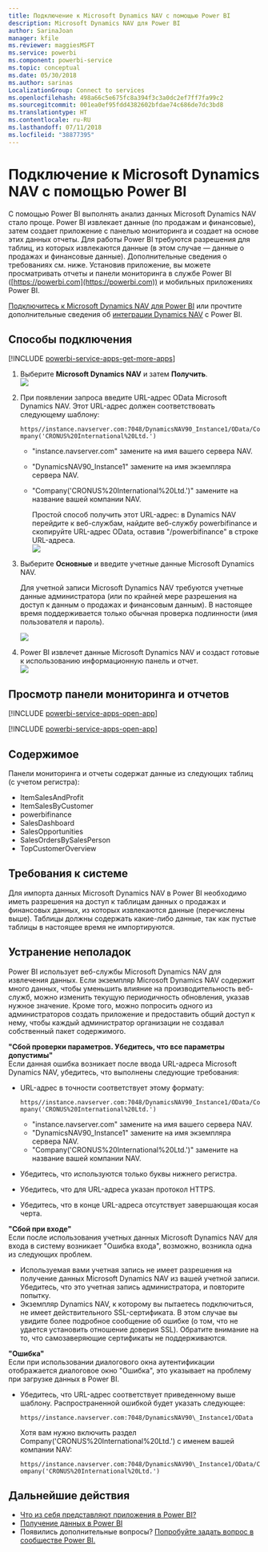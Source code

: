 ```yaml
---
title: Подключение к Microsoft Dynamics NAV с помощью Power BI
description: Microsoft Dynamics NAV для Power BI
author: SarinaJoan
manager: kfile
ms.reviewer: maggiesMSFT
ms.service: powerbi
ms.component: powerbi-service
ms.topic: conceptual
ms.date: 05/30/2018
ms.author: sarinas
LocalizationGroup: Connect to services
ms.openlocfilehash: 498a66c5e675fc8a394f3c3a0dc2ef7ff7fa99c2
ms.sourcegitcommit: 001ea0ef95fdd4382602bfdae74c686de7dc3bd8
ms.translationtype: HT
ms.contentlocale: ru-RU
ms.lasthandoff: 07/11/2018
ms.locfileid: "38877395"
---
```

# <a name="connect-to-microsoft-dynamics-nav-with-power-bi"></a>Подключение к Microsoft Dynamics NAV с помощью Power BI
С помощью Power BI выполнять анализ данных Microsoft Dynamics NAV стало проще. Power BI извлекает данные (по продажам и финансовые), затем создает приложение с панелью мониторинга и создает на основе этих данных отчеты. Для работы Power BI требуются разрешения для таблиц, из которых извлекаются данные (в этом случае — данные о продажах и финансовые данные). Дополнительные сведения о требованиях см. ниже. Установив приложение, вы можете просматривать отчеты и панели мониторинга в службе Power BI ([https://powerbi.com](https://powerbi.com)) и мобильных приложениях Power BI. 

[Подключитесь к Microsoft Dynamics NAV для Power BI](https://app.powerbi.com/getdata/services/microsoft-dynamics-nav) или прочтите дополнительные сведения об [интеграции Dynamics NAV](https://powerbi.microsoft.com/integrations/microsoft-dynamics-nav) с Power BI.

## <a name="how-to-connect"></a>Способы подключения
[!INCLUDE [powerbi-service-apps-get-more-apps](./includes/powerbi-service-apps-get-more-apps.md)]

1. Выберите **Microsoft Dynamics NAV** и затем **Получить**.  
   ![](media/service-connect-to-microsoft-dynamics-nav/mdnav.png)
2. При появлении запроса введите URL-адрес OData Microsoft Dynamics NAV. Этот URL-адрес должен соответствовать следующему шаблону:
   
    `https//instance.navserver.com:7048/DynamicsNAV90_Instance1/OData/Company('CRONUS%20International%20Ltd.')`
   
   * "instance.navserver.com" замените на имя вашего сервера NAV.
   * "DynamicsNAV90\_Instance1" замените на имя экземпляра сервера NAV.
   * "Company('CRONUS%20International%20Ltd.')" замените на название вашей компании NAV.
     
     Простой способ получить этот URL-адрес: в Dynamics NAV перейдите к веб-службам, найдите веб-службу powerbifinance и скопируйте URL-адрес OData, оставив "/powerbifinance" в строке URL-адреса.  
     ![](media/service-connect-to-microsoft-dynamics-nav/param.png)
3. Выберите **Основные** и введите учетные данные Microsoft Dynamics NAV.
   
    Для учетной записи Microsoft Dynamics NAV требуются учетные данные администратора (или по крайней мере разрешения на доступ к данным о продажах и финансовым данным).  В настоящее время поддерживается только обычная проверка подлинности (имя пользователя и пароль).
   
    ![](media/service-connect-to-microsoft-dynamics-nav/creds.png)
4. Power BI извлечет данные Microsoft Dynamics NAV и создаст готовые к использованию информационную панель и отчет.   
   ![](media/service-connect-to-microsoft-dynamics-nav/dashboard.png)

## <a name="view-the-dashboard-and-reports"></a>Просмотр панели мониторинга и отчетов
[!INCLUDE [powerbi-service-apps-open-app](./includes/powerbi-service-apps-open-app.md)]

[!INCLUDE [powerbi-service-apps-open-app](./includes/powerbi-service-apps-what-now.md)]

## <a name="whats-included"></a>Содержимое
Панели мониторинга и отчеты содержат данные из следующих таблиц (с учетом регистра):  

* ItemSalesAndProfit  
* ItemSalesByCustomer  
* powerbifinance  
* SalesDashboard  
* SalesOpportunities  
* SalesOrdersBySalesPerson  
* TopCustomerOverview  

## <a name="system-requirements"></a>Требования к системе
Для импорта данных Microsoft Dynamics NAV в Power BI необходимо иметь разрешения на доступ к таблицам данных о продажах и финансовых данных, из которых извлекаются данные (перечислены выше). Таблицы должны содержать какие-либо данные, так как пустые таблицы в настоящее время не импортируются.

## <a name="troubleshooting"></a>Устранение неполадок
Power BI использует веб-службы Microsoft Dynamics NAV для извлечения данных. Если экземпляр Microsoft Dynamics NAV содержит много данных, чтобы уменьшить влияние на производительность веб-служб, можно изменить текущую периодичность обновления, указав нужное значение. Кроме того, можно попросить одного из администраторов создать приложение и предоставить общий доступ к нему, чтобы каждый администратор организации не создавал собственный пакет содержимого.

**"Сбой проверки параметров. Убедитесь, что все параметры допустимы"**  
Если данная ошибка возникает после ввода URL-адреса Microsoft Dynamics NAV, убедитесь, что выполнены следующие требования:

* URL-адрес в точности соответствует этому формату:
  
    `https//instance.navserver.com:7048/DynamicsNAV90_Instance1/OData/Company('CRONUS%20International%20Ltd.')`
  
  * "instance.navserver.com" замените на имя вашего сервера NAV.
  * "DynamicsNAV90\_Instance1" замените на имя экземпляра сервера NAV.
  * "Company('CRONUS%20International%20Ltd.')" замените на название вашей компании NAV.
* Убедитесь, что используются только буквы нижнего регистра.  
* Убедитесь, что для URL-адреса указан протокол HTTPS.  
* Убедитесь, что в конце URL-адреса отсутствует завершающая косая черта.

**"Сбой при входе"**  
Если после использования учетных данных Microsoft Dynamics NAV для входа в систему возникает "Ошибка входа", возможно, возникла одна из следующих проблем.

* Используемая вами учетная запись не имеет разрешения на получение данных Microsoft Dynamics NAV из вашей учетной записи. Убедитесь, что это учетная запись администратора, и повторите попытку.
* Экземпляр Dynamics NAV, к которому вы пытаетесь подключиться, не имеет действительного SSL-сертификата. В этом случае вы увидите более подробное сообщение об ошибке (о том, что не удается установить отношение доверия SSL). Обратите внимание на то, что самозаверяющие сертификаты не поддерживаются.

**"Ошибка"**  
Если при использовании диалогового окна аутентификации отображается диалоговое окно "Ошибка", это указывает на проблему при загрузке данных в Power BI.

* Убедитесь, что URL-адрес соответствует приведенному выше шаблону. Распространенной ошибкой будет указать следующее:
  
    `https//instance.navserver.com:7048/DynamicsNAV90\_Instance1/OData`
  
    Хотя вам нужно включить раздел Company('CRONUS%20International%20Ltd.') с именем вашей компании NAV:
  
    `https//instance.navserver.com:7048/DynamicsNAV90\_Instance1/OData/Company('CRONUS%20International%20Ltd.')`

## <a name="next-steps"></a>Дальнейшие действия
* [Что из себя представляют приложения в Power BI?](service-install-use-apps.md)
* [Получение данных в Power BI](service-get-data.md)
* Появились дополнительные вопросы? [Попробуйте задать вопрос в сообществе Power BI.](http://community.powerbi.com/)

